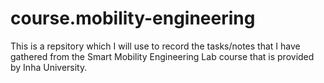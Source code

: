 # course.mobility-engineering
This is a repsitory which I will use to record the tasks/notes that I have gathered from the Smart Mobility Engineering Lab course that is provided by Inha University.
